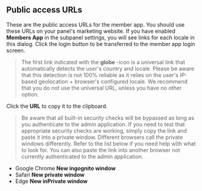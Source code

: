 ## Public access URLs ##

These are the public access URLs for the member app. You should use these URLs on your panel's marketing website. If you have enabled **Members App** in the subpanel settings, you will see links for each locale in this dialog. Click the login button to be transferred to the member app login screen.

> The first link indicated with the **globe** -icon is a universal link that automatically detects the user's country and locale. Please be aware that this detection is not 100% reliable as it relies on the user's IP-based geolocation + browser's configured locale. We recommend that you do not use the universal URL, unless you have no other option.

Click the **URL** to copy it to the clipboard.

> Be aware that all built-in security checks will be bypassed as long as you authenticate to the admin application. If you need to test that appropriate security checks are working, simply copy the link and paste it into a private window. Different browsers call the private windows differently. Refer to the list below if you need help with what to look for. You can also paste the link into another browser not currently authenticated to the admin application.

- Google Chrome **New ingognito window**
- Safari **New private window**
- Edge **New inPrivate window**
